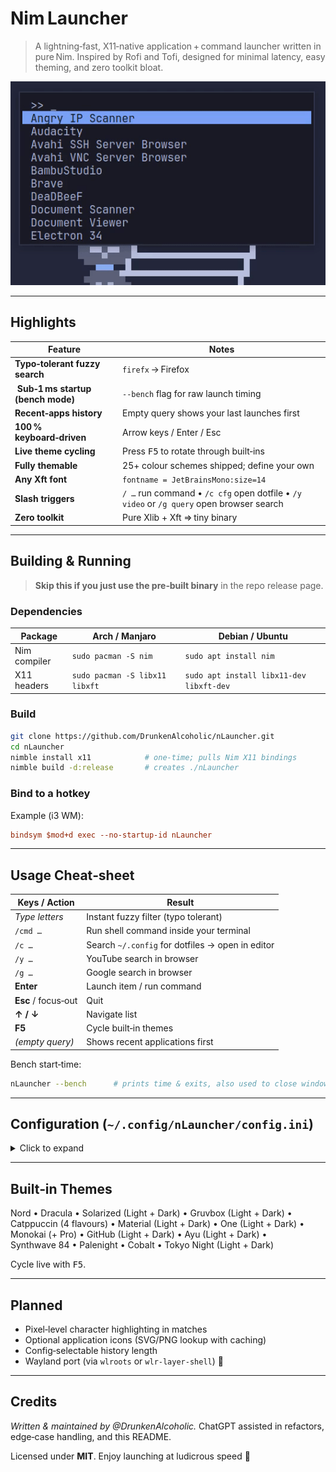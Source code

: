 # Nim Launcher

> A lightning‑fast, X11‑native application + command launcher written in pure Nim.
> Inspired by Rofi and Tofi, designed for minimal latency, easy theming, and zero toolkit bloat.

![Nim Launcher screenshot](Screenshot.gif)

---

## Highlights

| Feature                            | Notes                                                                                    |
| ---------------------------------- | ---------------------------------------------------------------------------------------- |
| **Typo‑tolerant fuzzy search**     | `firefx` → Firefox                                                                       |
|  **Sub‑1 ms startup (bench mode)** | `--bench` flag for raw launch timing                                                     |
| **Recent‑apps history**            | Empty query shows your last launches first                                               |
| **100 % keyboard‑driven**          | Arrow keys / Enter / Esc                                                                 |
| **Live theme cycling**             | Press <kbd>F5</kbd> to rotate through built‑ins                                          |
| **Fully themable**                 | 25+ colour schemes shipped; define your own                                              |
| **Any Xft font**                   | `fontname = JetBrainsMono:size=14`                                                       |
| **Slash triggers**                 | `/ …` run command • `/c cfg` open dotfile • `/y video` or `/g query` open browser search |
| **Zero toolkit**                   | Pure Xlib + Xft ⇒ tiny binary                                                            |

---

## Building & Running

> **Skip this if you just use the pre‑built binary** in the repo release page.

### Dependencies

| Package      | Arch / Manjaro                 | Debian / Ubuntu                          |
| ------------ | ------------------------------ | ---------------------------------------- |
| Nim compiler | `sudo pacman -S nim`           | `sudo apt install nim`                   |
| X11 headers  | `sudo pacman -S libx11 libxft` | `sudo apt install libx11-dev libxft-dev` |

### Build

```bash
git clone https://github.com/DrunkenAlcoholic/nLauncher.git
cd nLauncher
nimble install x11            # one‑time; pulls Nim X11 bindings
nimble build -d:release       # creates ./nLauncher
```

### Bind to a hotkey

Example (i3 WM):

```ini
bindsym $mod+d exec --no-startup-id nLauncher
```

---

## Usage Cheat‑sheet

| Keys / Action       | Result                                           |
| ------------------- | ------------------------------------------------ |
| _Type letters_      | Instant fuzzy filter (typo tolerant)             |
| `/cmd …`            | Run shell command inside your terminal           |
| `/c …`              | Search `~/.config` for dotfiles → open in editor |
| `/y …`              | YouTube search in browser                        |
| `/g …`              | Google search in browser                         |
| **Enter**           | Launch item / run command                        |
| **Esc** / focus‑out | Quit                                             |
| **↑ / ↓**           | Navigate list                                    |
| **F5**              | Cycle built‑in themes                            |
| _(empty query)_     | Shows recent applications first                  |

Bench start‐time:

```bash
nLauncher --bench      # prints time & exits, also used to close window for hyperfine
```

---

## Configuration (`~/.config/nLauncher/config.ini`)

<details>
<summary>Click to expand</summary>

### `[window]`

| Key                 | Default     | Meaning                          |
| ------------------- | ----------- | -------------------------------- |
| `width`             | `600`       | Window width (px)                |
| `max_visible_items` | `15`        | Rows shown before scrolling      |
| `center`            | `true`      | Center horizontally              |
| `vertical_align`    | `one-third` | `top` \| `center` \| `one-third` |
| `position_x / y`    | `500 / 50`  | Used when `center = false`       |

### `[font]`

| Key        | Example                 |
| ---------- | ----------------------- |
| `fontname` | `JetBrainsMono:size=14` |

### `[input]`

| Prompt | Cursor |
| ------ | ------ |
| `> `   | `_`    |

### `[border]`

| Key     | Default |
| ------- | ------- |
| `width` | `2`     |

### `[colors]`

Same keys as other launchers (`background`, `foreground`, `highlight_background`, `highlight_foreground`, `border_color`). Hex `#RRGGBB`.

### `[theme]`

```ini
[theme]
name = Nord
```

Leave blank to honour `[colors]`.

### `[terminal]`

```ini
[terminal]
program = alacritty
```

If empty, `$TERMINAL` env or a fallback list (`kitty`, `wezterm`, `xterm`…) is used.

</details>

---

## Built‑in Themes

Nord • Dracula • Solarized (Light + Dark) • Gruvbox (Light + Dark) • Catppuccin (4 flavours) • Material (Light + Dark) • One (Light + Dark) • Monokai (+ Pro) • GitHub (Light + Dark) • Ayu (Light + Dark) • Synthwave 84 • Palenight • Cobalt • Tokyo Night (Light + Dark)

Cycle live with <kbd>F5</kbd>.

---

## Planned

- Pixel‑level character highlighting in matches
- Optional application icons (SVG/PNG lookup with caching)
- Config‑selectable history length
- Wayland port (via `wlroots` or `wlr-layer-shell`) 🤔

---

## Credits

_Written & maintained by @DrunkenAlcoholic._
ChatGPT assisted in refactors, edge‑case handling, and this README.

Licensed under **MIT**.
Enjoy launching at ludicrous speed 🚀
